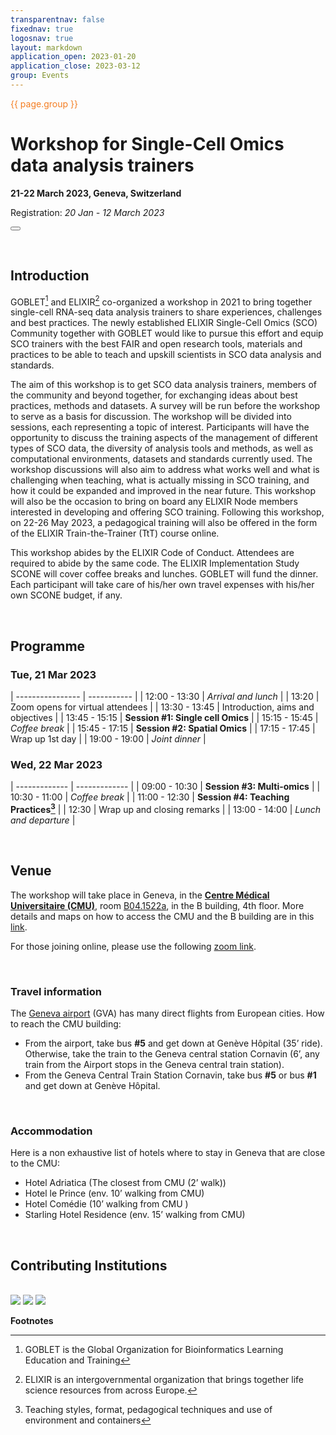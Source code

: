 ```yaml
---
transparentnav: false
fixednav: true
logosnav: true
layout: markdown
application_open: 2023-01-20
application_close: 2023-03-12
group: Events
---
```

<p style="color: #f47d21">{{ page.group }}</p>

# Workshop for Single-Cell Omics data analysis trainers

**21-22 March 2023, Geneva, Switzerland**

Registration: *20 Jan - 12 March 2023*

<button id="apply_button" class="" open="{{ page.application_open }}" close="{{ page.application_close }}" onclick="{{ page.application_open }}"></button>

<br>

## Introduction

GOBLET[^1] and ELIXIR[^2] co-organized a workshop in 2021 to bring together single-cell RNA-seq data analysis trainers to share experiences, challenges and best practices. The newly established ELIXIR Single-Cell Omics (SCO) Community together with GOBLET would like to pursue this effort and equip SCO trainers with the best FAIR and open research tools, materials and practices to be able to teach and upskill scientists in SCO data analysis and standards.

The aim of this workshop is to get SCO data analysis trainers, members of the community and beyond together, for exchanging ideas about best practices, methods and datasets. A survey will be run before the workshop to serve as a basis for discussion. The workshop will be divided into sessions, each representing a topic of interest. Participants will have the opportunity to discuss the training aspects of the management of different types of SCO data, the diversity of analysis tools and methods, as well as  computational environments,  datasets and standards currently used. The workshop discussions will also aim to address what works well and what is challenging when teaching, what is actually missing in SCO training, and how it could be expanded and improved in the near future. This workshop will also be the occasion to bring on board any ELIXIR Node members interested in developing and offering SCO training. Following this workshop, on 22-26 May 2023, a pedagogical training will also be offered in the form of the ELIXIR Train-the-Trainer (TtT) course online.

This workshop abides by the ELIXIR Code of Conduct. Attendees are required to abide by the same code. The ELIXIR Implementation Study SCONE will cover coffee breaks and lunches. GOBLET will fund the dinner.  Each participant will take care of his/her own travel expenses with his/her own SCONE budget, if any.

<br>








## Programme

### Tue, 21 Mar 2023

| ---------------- | ----------- |
| 12:00 - 13:30 | *Arrival and lunch* |
| 13:20         | Zoom opens for virtual attendees |
| 13:30 - 13:45 | Introduction, aims and objectives |
| 13:45 - 15:15 | **Session #1: Single cell Omics** |
| 15:15 - 15:45 | *Coffee break* |
| 15:45 - 17:15 | **Session #2: Spatial Omics** |
| 17:15 - 17:45 | Wrap up 1st day |
| 19:00 - 19:00 | *Joint dinner* |

### Wed, 22 Mar 2023

| ------------- | ------------- |
| 09:00 - 10:30 | **Session #3: Multi-omics** |
| 10:30 - 11:00 | *Coffee break* |
| 11:00 - 12:30 | **Session #4: Teaching Practices[^3]** |
| 12:30         | Wrap up and closing remarks |
| 13:00 - 14:00 | *Lunch and departure* |

<br>








## Venue

The workshop will take place in Geneva, in  the [**Centre Médical Universitaire (CMU)**](https://www.unige.ch/presse/plans/cmu), room [B04.1522a](https://www.unige.ch/medecine/files/4714/7262/4613/CMU_A-B_4eme_v22.pdf), in the B building, 4th floor. More details and maps on how to access the CMU and the B building are in this [link](https://www.unige.ch/medecine/en/contacts-acces/contact/).

For those joining online, please use the following [zoom link](https://us02web.zoom.us/j/86470269373?pwd=WGFILzU4d3JBNk5SazJaeVpYcEZKQT09).

<br>

### Travel information

The [Geneva airport](https://www.gva.ch/en/) (GVA) has many direct flights from European cities. How to reach the CMU building:
- From the airport, take bus **#5** and get down at Genève Hôpital (35’ ride). Otherwise, take  the train to the Geneva central station Cornavin (6’, any train from the Airport stops in the Geneva central train station).
- From the Geneva Central Train Station Cornavin, take bus **#5** or bus **#1** and get down at Genève Hôpital.

<br>

### Accommodation

Here is a non exhaustive list of hotels where to stay in Geneva that are close to the CMU:
- Hotel Adriatica (The closest from CMU (2’ walk))
- Hotel le Prince  (env. 10’ walking from CMU)
- Hotel Comédie (10’ walking from CMU )
- Starling Hotel Residence (env. 15’ walking  from CMU)

<br>








## Contributing Institutions

<br>

<img class="inline_logo" src="{{site.baseurl}}/logos/ELIXIR/ELIXIR1.png">
<img class="inline_logo" src="{{site.baseurl}}/logos/ELIXIR/SCO.png">
<img class="inline_logo" src="{{site.baseurl}}/logos/ELIXIR/GOBLET.png">


<br>

**Footnotes**

[^1]: GOBLET is the Global Organization for Bioinformatics Learning Education and Training
[^2]: ELIXIR is an intergovernmental organization that brings together life science resources from across Europe.
[^3]: Teaching styles, format, pedagogical techniques and use of environment and containers

